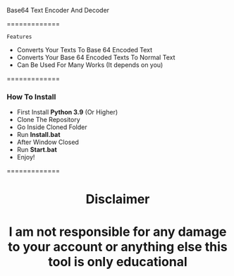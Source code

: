 Base64 Text Encoder And Decoder

=============

`Features`
- Converts Your Texts To Base 64 Encoded Text
- Converts Your Base 64 Encoded Texts To Normal Text
- Can Be Used For Many Works (It depends on you)
 
=============

### How To Install

- First Install **Python 3.9** (Or Higher)
- Clone The Repository
- Go Inside Cloned Folder
- Run **Install.bat**
- After Window Closed
- Run **Start.bat**
- Enjoy!

=============

<div align="center">
<h1> Disclaimer <h1>
I am not responsible for any damage to your account or anything else
this tool is only educational

